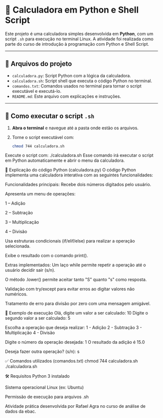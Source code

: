 # 🧮 Calculadora em Python e Shell Script

Este projeto é uma calculadora simples desenvolvida em **Python**, com um script `.sh` para execução no terminal Linux. A atividade foi realizada como parte do curso de introdução à programação com Python e Shell Script.

---

## 📁 Arquivos do projeto

- `calculadora.py`: Script Python com a lógica da calculadora.
- `calculadora.sh`: Script shell que executa o código Python no terminal.
- `comandos.txt`: Comandos usados no terminal para tornar o script executável e executá-lo.
- `README.md`: Este arquivo com explicações e instruções.

---

## 🚀 Como executar o script `.sh`

1. **Abra o terminal** e navegue até a pasta onde estão os arquivos.
2. Torne o script executável com:

   ```bash
   chmod 744 calculadora.sh
Execute o script com:
./calculadora.sh
Esse comando irá executar o script em Python automaticamente e abrir o menu da calculadora.

🐍 Explicação do código Python (calculadora.py)
O código Python implementa uma calculadora interativa com as seguintes funcionalidades:

Funcionalidades principais:
Recebe dois números digitados pelo usuário.

Apresenta um menu de operações:

1 – Adição

2 – Subtração

3 – Multiplicação

4 – Divisão

Usa estruturas condicionais (if/elif/else) para realizar a operação selecionada.

Exibe o resultado com o comando print().

Extras implementados:
Um laço while permite repetir a operação até o usuário decidir sair (s/n).

O método .lower() permite aceitar tanto "S" quanto "s" como resposta.

Validação com try/except para evitar erros ao digitar valores não numéricos.

Tratamento de erro para divisão por zero com uma mensagem amigável.

🧪 Exemplo de execução
Olá, digite um valor a ser calculado: 10
Digite o segundo valor a ser calculado: 5

Escolha a operação que deseja realizar:
1 - Adição
2 - Subtração
3 - Multiplicação
4 - Divisão

Digite o número da operação desejada: 1
O resultado da adição é 15.0

Deseja fazer outra operação? (s/n): s

✅ Comandos utilizados (comandos.txt)
chmod 744 calculadora.sh
./calculadora.sh

🛠️ Requisitos
Python 3 instalado

Sistema operacional Linux (ex: Ubuntu)

Permissão de execução para arquivos .sh

Atividade prática desenvolvida por Rafael Agra no curso de análise de dados da ebac.
